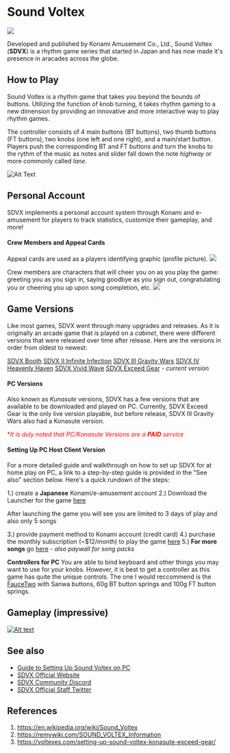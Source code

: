 # Sound Voltex
![](https://voltexes.com/content/images/2021/12/konasute_eg_site_image.jpg)

Developed and published by Konami Amusement Co., Ltd., Sound Voltex (**SDVX**) is a rhythm game series that started in Japan and has now made it's presence in aracades across the globe. 

## How to Play
Sound Voltex is a rhythm game that takes you beyond the bounds of buttons. Utilizing the function of knob turning, it takes rhythm gaming to a new dimension by providing an innovative and more interactive way to play rhythm games.

The controller consists of 4 main buttons (BT buttons), two thumb buttons (FT buttons), two knobs (one left and one right), and a main/start button. Players push the corresponding BT and FT buttons and turn the knobs to the rythm of the music as notes and slider fall down the note *highway* or more commonly called *lane*.

![Alt Text](https://thumbs.gfycat.com/SimilarNaiveIbis-max-1mb.gif)

## Personal Account
SDVX implements a personal account system through Konami and e-amusement for players to track statistics, customize their gameplay, and more!

#### Crew Members and Appeal Cards
Appeal cards are used as a players identifying graphic (profile picture). 
![](https://voltexes.com/content/images/2022/06/arcade_quick_start_10.jpg)

Crew members are characters that will cheer you on as you play the game: greeting you as you sign in, saying goodbye as you sign out, congratulating you or cheering you up upon song completion, etc.
![](https://pbs.twimg.com/media/FYo6I3kX0AIxtra.jpg)


## Game Versions
Like most games, SDVX went through many upgrades and releases. As it is originally an arcade game that is played on a *cabinet*, there were different versions that were released over time after release. Here are the versions in order from oldest to newest:

[SDVX Booth](https://remywiki.com/AC_SDVX)
[SDVX II Infinite Infection](https://remywiki.com/AC_SDVX_II)
[SDVX III Gravity Wars](https://remywiki.com/AC_SDVX_III)
[SDVX IV Heavenly Haven](https://remywiki.com/AC_SDVX_IV)
[SDVX Vivid Wave](https://remywiki.com/AC_SDVX_VW) 
[SDVX Exceed Gear](https://remywiki.com/AC_SDVX_EG) - *current version*

#### PC Versions
Also known as *Kunasute* versions, SDVX has a few versions that are available to be downloaded and played on PC. Currently, SDVX Exceed Gear is the only live version playable, but before release, SDVX III Gravity Wars also had a Konasute version. 

<span style="color:red"> **It is duly noted that PC/Konasute Versions are a **PAID** service* </span>


#### Setting Up PC Host Client Version
For a more detailed guide and walkthrough on how to set up SDVX for at home play on PC, a link to a step-by-step guide is provided in the "See also" section below. Here's a quick rundown of the steps:

1.) create a **Japanese** Konami/e-amusement account
2.) Download the Launcher for the game [here](https://p.eagate.573.jp/game/eacsdvx/vi/download/index.html)

After launching the game you will see you are limited to 3 days of play and also only 5 songs

3.) provide payment method to Konami account (credit card)
4.) purchase the monthly subscription (~$12/month) to play the game [here](https://p.eagate.573.jp/payment/p/course_detail.html?course=eac_sdvx_basic)
5.) **For more songs** go [here](https://p.eagate.573.jp/gate/p/eamusement/coop/list.html?shop=1&category=45&cc=0&ls=1) - *also paywall for song packs*

**Controllers for PC**
You are able to bind keyboard and other things you may want to use for your knobs. However, it is best to get a controller as this game has quite the unique controls. The one I would reccommend is the [FauceTwo](https://www.gamo2.com/en/product/faucetwo/) with Sanwa buttons, 60g BT button springs and 100g FT button springs.

## Gameplay (impressive)

[![Alt text](https://archive.org/download/clickme_202004/tapme.gif)](https://www.youtube.com/watch?v=VVw9o6kSDtc&ab_channel=GGD)


## See also
- [Guide to Setting Up Sound Voltex on PC](https://voltexes.com/setting-up-sound-voltex-konasute-exceed-gear/)
- [SDVX Official Website](https://p.eagate.573.jp/game/sdvx/vi/index.html)
- [SDVX Community Discord](https://discord.com/invite/rpWz24Z)
- [SDVX Official Staff Twitter](https://twitter.com/SOUNDVOLTEX573)

## References
1. https://en.wikipedia.org/wiki/Sound_Voltex
2. https://remywiki.com/SOUND_VOLTEX_Information
3. https://voltexes.com/setting-up-sound-voltex-konasute-exceed-gear/